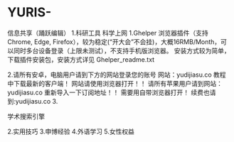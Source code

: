 # YURIS-
信息共享（踊跃编辑）
1.科研工具
科学上网
1.Ghelper
浏览器插件（支持Chrome, Edge, Firefox），较为稳定(“开大会”不会挂)，大概16RMB/Month，可以同时多台设备登录（上限未测试），不支持手机版浏览器。
安装方式较为简单，下载插件安装包，安装方式详见 Ghelper_readme.txt 

2.请所有安卓，电脑用户请到下方的网站登录您的账号
网站：yudijiasu.co 教程中下载最新的客户端！
网站请使用浏览器打开！！
请所有苹果用户请到网站：yudijiasu.co
重新导入一下订阅地址！！
需要用自带浏览器打开！
续费也请到:yudijiasu.co
3. 

学术搜索引擎

2.实用技巧
3.申博经验
4.外语学习
5.女性权益
